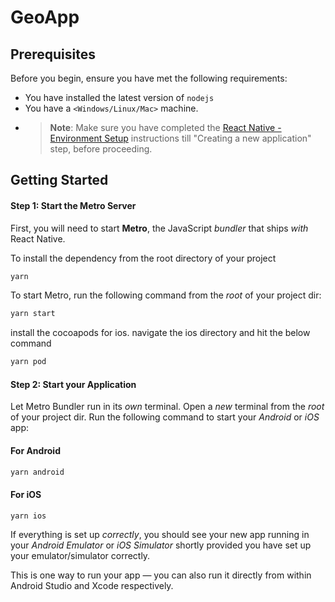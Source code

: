 # GeoApp

## Prerequisites

Before you begin, ensure you have met the following requirements:

<!--- These are just example requirements. Add, duplicate or remove as required --->

- You have installed the latest version of `nodejs`
- You have a `<Windows/Linux/Mac>` machine.
- > **Note**: Make sure you have completed the [React Native - Environment Setup](https://reactnative.dev/docs/environment-setup) instructions till "Creating a new application" step, before proceeding.

## Getting Started

#### Step 1: Start the Metro Server

First, you will need to start **Metro**, the JavaScript _bundler_ that ships _with_ React Native.

To install the dependency from the root directory of your project

```bash
yarn
```


To start Metro, run the following command from the _root_ of your  project dir:

```bash
yarn start
```

install the cocoapods for ios. navigate the ios directory and hit the below command

```bash
yarn pod
```

#### Step 2: Start your Application

Let Metro Bundler run in its _own_ terminal. Open a _new_ terminal from the _root_ of your project dir. Run the following command to start your _Android_ or _iOS_ app:

#### For Android

```bash
yarn android
```

#### For iOS

```
yarn ios
```

If everything is set up _correctly_, you should see your new app running in your _Android Emulator_ or _iOS Simulator_ shortly provided you have set up your emulator/simulator correctly.

This is one way to run your app — you can also run it directly from within Android Studio and Xcode respectively.
